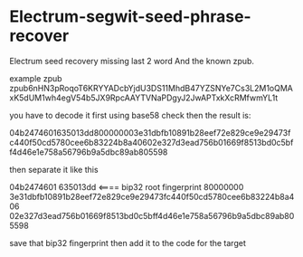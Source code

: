 # Electrum-segwit-seed-phrase-recover
Electrum seed recovery missing last 2 word And the known zpub.

example zpub
zpub6nHN3pRoqoT6KRYYADcbYjdU3DS11MhdB47YZSNYe7Cs3L2M1oQMAxK5dUM1wh4egV54b5JX9RpcAAYTVNaPDgyJ2JwAPTxkXcRMfwmYL1t

you have to decode it first using base58 check then the result is:

04b2474601635013dd800000003e31dbfb10891b28eef72e829ce9e29473fc440f50cd5780cee6b83224b8a40602e327d3ead756b01669f8513bd0c5bff4d46e1e758a56796b9a5dbc89ab805598

then separate it like this

04b2474601
635013dd <==== bip32 root fingerprint 
80000000
3e31dbfb10891b28eef72e829ce9e29473fc440f50cd5780cee6b83224b8a406
02e327d3ead756b01669f8513bd0c5bff4d46e1e758a56796b9a5dbc89ab805598


save that bip32 fingerprint then add it to the code for the target
